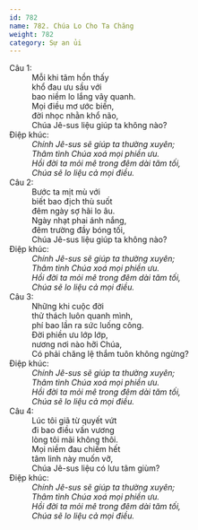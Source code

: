 ```yaml
---
id: 782
name: 782. Chúa Lo Cho Ta Chăng
weight: 782
category: Sự an ủi
---
```

<dl><dt>Câu 1:</dt><dd data-verse="1">Mỗi khi tâm hồn thấy <br/>khổ đau ưu sầu với <br/>bao niềm lo lắng vây quanh. <br/>Mọi điều mơ ước biến, <br/>đời nhọc nhằn khổ não, <br/>Chúa Jê-sus liệu giúp ta không nào? </dd><dt>Điệp khúc:</dt><dd data-chorus="1"><em>Chính Jê-sus sẽ giúp ta thường xuyên; <br/>Thâm tình Chúa xoá mọi phiền ưu. <br/>Hồi đời ta mỏi mê trong đêm dài tăm tối, <br/>Chúa sẽ lo liệu cả mọi điều. </em></dd><dt>Câu 2:</dt><dd data-verse="2">Bước ta mịt mù với <br/>biết bao địch thù suốt <br/>đêm ngày sợ hãi lo âu. <br/>Ngày nhạt phai ánh nắng, <br/>đêm trường đầy bóng tối, <br/>Chúa Jê-sus liệu giúp ta không nào? </dd><dt>Điệp khúc:</dt><dd data-chorus="1"><em>Chính Jê-sus sẽ giúp ta thường xuyên; <br/>Thâm tình Chúa xoá mọi phiền ưu. <br/>Hồi đời ta mỏi mê trong đêm dài tăm tối, <br/>Chúa sẽ lo liệu cả mọi điều. </em></dd><dt>Câu 3:</dt><dd data-verse="3">Những khi cuộc đời <br/>thử thách luôn quanh mình, <br/>phí bao lần ra sức luống công. <br/>Đời phiền ưu lớp lớp, <br/>nương nơi nào hỡi Chúa, <br/>Có phải chăng lệ thắm tuôn không ngừng? </dd><dt>Điệp khúc:</dt><dd data-chorus="1"><em>Chính Jê-sus sẽ giúp ta thường xuyên; <br/>Thâm tình Chúa xoá mọi phiền ưu. <br/>Hồi đời ta mỏi mê trong đêm dài tăm tối, <br/>Chúa sẽ lo liệu cả mọi điều. </em></dd><dt>Câu 4:</dt><dd data-verse="4">Lúc tôi giã từ quyết vứt <br/>đi bao điều vấn vương <br/>lòng tôi mãi không thôi. <br/>Mọi niềm đau chiếm hết <br/>tâm linh này muốn vỡ, <br/>Chúa Jê-sus liệu có lưu tâm giùm? </dd><dt>Điệp khúc:</dt><dd data-chorus="1"><em>Chính Jê-sus sẽ giúp ta thường xuyên; <br/>Thâm tình Chúa xoá mọi phiền ưu. <br/>Hồi đời ta mỏi mê trong đêm dài tăm tối, <br/>Chúa sẽ lo liệu cả mọi điều. </em></dd></dl>

